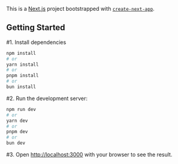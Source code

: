 This is a [Next.js](https://nextjs.org) project bootstrapped with [`create-next-app`](https://nextjs.org/docs/app/api-reference/cli/create-next-app).

## Getting Started

#1. Install dependencies
```bash
npm install
# or
yarn install
# or
pnpm install
# or
bun install
```

#2. Run the development server:

```bash
npm run dev
# or
yarn dev
# or
pnpm dev
# or
bun dev
```

#3. Open [http://localhost:3000](http://localhost:3000) with your browser to see the result.
